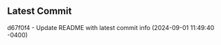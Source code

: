 
## Latest Commit
d67f0f4 - Update README with latest commit info (2024-09-01 11:49:40 -0400) <Yunxi-Zhou>

